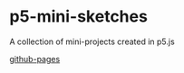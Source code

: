 # p5-mini-sketches

A collection of mini-projects created in p5.js

[github-pages](https://maximilian-r.github.io/p5-mini-sketches/)
